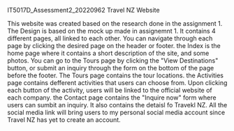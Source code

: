 IT5017D_Assessment2_20220962
Travel NZ Website

This website was created based on the research done in the assignment 1. The Design is based on the mock up made in assignemnt 1.
It contains 4 different pages, all linked to each other. You can navigate through each page by clicking the desired page on the header or footer.
the Index is the home page where it contains a short description of the site, and some photos. You can go to the Tours page by clicking the "View Destinations" button, or submit an inquiry through the form on the bottom of the page before the footer. 
The Tours page contains the tour locations.
the Activities page contains defferent activities that users can choose from. Upon clicking each button of the activity, users will be linked to the official website of each company. 
the Contact page contains the "Inquire now" form where users can sumbit an inquiry. It also contains the detaisl fo Travekl NZ. All the social media link will bring users to my personal social media account since Travel NZ has yet to create an account.
